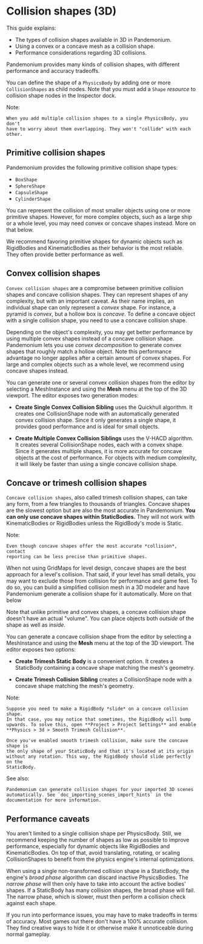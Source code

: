 

# Collision shapes (3D)

This guide explains:

- The types of collision shapes available in 3D in Pandemonium.
- Using a convex or a concave mesh as a collision shape.
- Performance considerations regarding 3D collisions.

Pandemonium provides many kinds of collision shapes, with different performance and
accuracy tradeoffs.

You can define the shape of a `PhysicsBody` by adding one or more
`CollisionShapes` as child nodes. Note that you must
add a `Shape` *resource* to collision shape nodes in the Inspector
dock.

Note:


    When you add multiple collision shapes to a single PhysicsBody, you don't
    have to worry about them overlapping. They won't "collide" with each other.

## Primitive collision shapes

Pandemonium provides the following primitive collision shape types:

- `BoxShape`
- `SphereShape`
- `CapsuleShape`
- `CylinderShape`

You can represent the collision of most smaller objects using one or more
primitive shapes. However, for more complex objects, such as a large ship or a
whole level, you may need convex or concave shapes instead. More on that below.

We recommend favoring primitive shapes for dynamic objects such as RigidBodies
and KinematicBodies as their behavior is the most reliable. They often provide
better performance as well.

## Convex collision shapes

`Convex collision shapes` are a compromise
between primitive collision shapes and concave collision shapes. They can
represent shapes of any complexity, but with an important caveat. As their name
implies, an individual shape can only represent a *convex* shape. For instance,
a pyramid is *convex*, but a hollow box is *concave*. To define a concave object
with a single collision shape, you need to use a concave collision shape.

Depending on the object's complexity, you may get better performance by using
multiple convex shapes instead of a concave collision shape. Pandemonium lets you use
*convex decomposition* to generate convex shapes that roughly match a hollow
object. Note this performance advantage no longer applies after a certain amount
of convex shapes. For large and complex objects such as a whole level, we
recommend using concave shapes instead.

You can generate one or several convex collision shapes from the editor by
selecting a MeshInstance and using the **Mesh** menu at the top of the 3D
viewport. The editor exposes two generation modes:

- **Create Single Convex Collision Sibling** uses the Quickhull algorithm. It
  creates one CollisionShape node with an automatically generated convex
  collision shape. Since it only generates a single shape, it provides good
  performance and is ideal for small objects.

- **Create Multiple Convex Collision Siblings** uses the V-HACD algorithm. It
  creates several CollisionShape nodes, each with a convex shape. Since it
  generates multiple shapes, it is more accurate for concave objects at the cost
  of performance. For objects with medium complexity, it will likely be faster
  than using a single concave collision shape.

## Concave or trimesh collision shapes

`Concave collision shapes`, also called trimesh
collision shapes, can take any form, from a few triangles to thousands of
triangles. Concave shapes are the slowest option but are also the most accurate
in Pandemonium. **You can only use concave shapes within StaticBodies.** They will not
work with KinematicBodies or RigidBodies unless the RigidBody's mode is Static.

Note:


    Even though concave shapes offer the most accurate *collision*, contact
    reporting can be less precise than primitive shapes.

When not using GridMaps for level design, concave shapes are the best approach
for a level's collision. That said, if your level has small details, you may
want to exclude those from collision for performance and game feel. To do so,
you can build a simplified collision mesh in a 3D modeler and have Pandemonium
generate a collision shape for it automatically. More on that below

Note that unlike primitive and convex shapes, a concave collision shape doesn't
have an actual "volume". You can place objects both *outside* of the shape as
well as *inside*.

You can generate a concave collision shape from the editor by selecting a
MeshInstance and using the **Mesh** menu at the top of the 3D viewport. The
editor exposes two options:

- **Create Trimesh Static Body** is a convenient option. It creates a StaticBody
  containing a concave shape matching the mesh's geometry.

- **Create Trimesh Collision Sibling** creates a CollisionShape node with a
  concave shape matching the mesh's geometry.

Note:


    Suppose you need to make a RigidBody *slide* on a concave collision shape.
    In that case, you may notice that sometimes, the RigidBody will bump
    upwards. To solve this, open **Project > Project Settings** and enable
    **Physics > 3d > Smooth Trimesh Collision**.

    Once you've enabled smooth trimesh collision, make sure the concave shape is
    the only shape of your StaticBody and that it's located at its origin
    without any rotation. This way, the RigidBody should slide perfectly on the
    StaticBody.

See also:


    Pandemonium can generate collision shapes for your imported 3D scenes
    automatically. See `doc_importing_scenes_import_hints` in the
    documentation for more information.

## Performance caveats

You aren't limited to a single collision shape per PhysicsBody. Still, we
recommend keeping the number of shapes as low as possible to improve
performance, especially for dynamic objects like RigidBodies and
KinematicBodies. On top of that, avoid translating, rotating, or scaling
CollisionShapes to benefit from the physics engine's internal optimizations.

When using a single non-transformed collision shape in a StaticBody, the
engine's *broad phase* algorithm can discard inactive PhysicsBodies. The *narrow
phase* will then only have to take into account the active bodies' shapes. If a
StaticBody has many collision shapes, the broad phase will fail. The narrow
phase, which is slower, must then perform a collision check against each shape.

If you run into performance issues, you may have to make tradeoffs in terms of
accuracy. Most games out there don't have a 100% accurate collision. They find
creative ways to hide it or otherwise make it unnoticeable during normal
gameplay.
